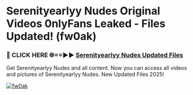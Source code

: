 # Serenityearlyy Nudes Original Videos 0nlyFans Leaked - Files Updated! (fw0ak)

<h3>🔴 CLICK HERE 🌐==►► <a href="https://tinyurl.com/yrmya6cz" rel="nofollow">Serenityearlyy Nudes Updated Files</a></h3>

Get Serenityearlyy Nudes and all content. Now you can access all videos and pictures of Serenityearlyy Nudes. New Updated Files 2025!

[![fw0ak](https://i.imgur.com/FMdXYCs.gif)](https://tinyurl.com/yrmya6cz)
